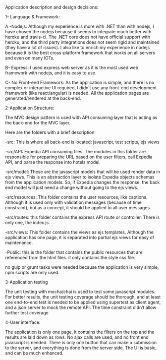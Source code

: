 Application description and design decisions:

1- Language & Framework:

A -Nodejs: Although my experience is more with .NET than with nodejs, I have chosen the nodejs because it seems to integrate much better with heroku and travis-ci. The .NET core does not have official support with heroku, and the third party integrations does not seem rigid and maintained (they have a lot of issues). I also like to enrich my experience in nodejs because it is the best cross-platform framework that works on all servers and even on many IOTs.

B- Express: I used express web server as it is the most used web framework with nodejs, and it is easy to use.

C- No Front-end Framework: As the application is simple, and there is no complex or interactive UI required, I didn’t use any front-end development framework (like react/angular) is needed. All the application pages are generated/rendered at the back-end.


2-Application Structure:

The MVC design pattern is used with API consuming layer that is acting as the back-end for the MVC layer. 

Here are the folders with a brief description:

-src: This is where all back-end is located: javascript, test scripts, ejs views 

-src/API: Expedia API consuming files. The modules in this folder are responsible for preparing the URL based on the user filters, call Expedia API, and parse the response into hotels model.

-src/model: These are the javascript models that will be used render data in ejs views. This is an abstraction layer to isolate Expedia objects schemas from the application models. So, if Expedia changes the response, the back end model will just need a change without going to the ejs views.

-src/resources: This folder contains the user resources, like captions. Although it is used only with validation messages (because of time constraint), but as a concept, it should be applied to all user messages. 

-src/routes: this folder contains the express API route or controller. There is only one, the index.js.

-src/views: This folder contains the views as ejs templates. Although the application has one page,  it is separated into partial ejs views for easy of maintenance. 

-Public: this is the folder that contains the public resources that are referenced from the html files. it only contains the style css file.

no gulp or grunt tasks were needed because the application is very simple, npm scripts are only used. 


3-Application testing

The unit testing with mocha/chai is used to test some javascript modules. For better results, the unit testing coverage should be thorough, and at least one end-to-end test is needed to be applied using supertest as client agent, and a json server to mock the remote API. The time constraint didn’t allow further test coverage


4-User interface:

The application is only one page, it contains the filters on the top and the results are laid down as rows. No ajax calls are used, and no front end javascript is needed. There is only one button that can make a submission to the server, and everything is done from the server side.
The UI is basic, and can be much enhanced.

